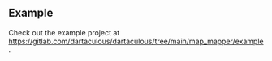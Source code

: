 ## Example

Check out the example project at https://gitlab.com/dartaculous/dartaculous/tree/main/map_mapper/example.

